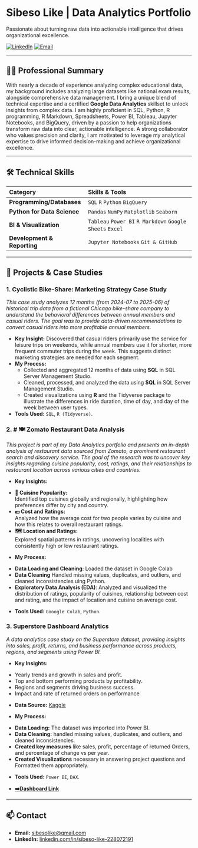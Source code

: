 # Sibeso Like | Data Analytics Portfolio

Passionate about turning raw data into actionable intelligence that drives organizational excellence.

[<img src="https://img.shields.io/badge/LinkedIn-0077B5?style=for-the-badge&logo=linkedin&logoColor=white" alt="LinkedIn">](https://www.linkedin.com/in/sibeso-like-228072191)
[<img src="https://img.shields.io/badge/Email-D14836?style=for-the-badge&logo=gmail&logoColor=white" alt="Email">](mailto:sibesolike@gmail.com)

---

## 👨‍💻 Professional Summary

With nearly a decade of experience analyzing complex educational data, my background includes analyzing large datasets like national exam results, alongside comprehensive data management. I bring a unique blend of technical expertise and a certified **Google Data Analytics** skillset to unlock insights from complex data. I am highly proficient in SQL, Python, R programming, R Markdown, Spreadsheets, Power BI, Tableau, Jupyter Notebooks, and BigQuery, driven by a passion to help organizations transform raw data into clear, actionable intelligence. A strong collaborator who values precision and clarity, I am motivated to leverage my analytical expertise to drive informed decision-making and achieve organizational excellence.

---

## 🛠️ Technical Skills

| Category | Skills & Tools |
| :--- | :--- |
| **Programming/Databases** | `SQL` `R` `Python` `BigQuery` |
| **Python for Data Science** | `Pandas` `NumPy` `Matplotlib` `Seaborn` |
| **BI & Visualization** | `Tableau` `Power BI` `R Markdown` `Google Sheets` `Excel` |
| **Development & Reporting**| `Jupyter Notebooks` `Git & GitHub` |

---

## 📁 Projects & Case Studies

### 1. Cyclistic Bike-Share: Marketing Strategy Case Study

*This case study analyzes 12 months (from 2024-07 to 2025-06) of historical  trip data from a fictional Chicago bike-share company to understand the behavioral differences between annual members and casual riders. The goal was to provide data-driven recommendations to convert casual riders into more profitable annual members.*

* **Key Insight:** Discovered that casual riders primarily use the service for leisure trips on weekends, while annual members use it for shorter, more frequent commuter trips during the week. This suggests distinct marketing strategies are needed for each segment.
* **My Process:**
    * Collected and aggregated 12 months of data using **SQL** in SQL Server Management Studio.
    * Cleaned, processed, and analyzed the data using **SQL** in SQL Server Management Studio.
    * Created visualizations using **R** and the Tidyverse package to illustrate the differences in ride duration, time of day, and day of the week between user types.
* **Tools Used:** `SQL`, `R (Tidyverse)`.
### 2. # 🍽️ Zomato Restaurant Data Analysis
*This project is part of my Data Analytics portfolio and presents an in-depth analysis of restaurant data sourced from Zomato, a prominent restaurant search and discovery service. The goal of the research was to uncover key insights regarding cuisine popularity, cost, ratings, and their relationships to restaurant location across various cities and countries.*
* **Key Insights:**
- **🍲 Cuisine Popularity:**  
  Identified top cuisines globally and regionally, highlighting how preferences differ by city and country.
- **💵 Cost and Ratings:**  
  Analyzed how the average cost for two people varies by cuisine and how this relates to overall restaurant ratings.
- **🗺️ Location and Ratings:**  
  Explored spatial patterns in ratings, uncovering localities with consistently high or low restaurant ratings.
* **My Process:**
- **Data Loading and Cleaning**: Loaded the dataset in Google Colab
- **Data Cleaning** Handled missing values, duplicates, and outliers, and cleaned inconsistencies uing Python.
- **Exploratory Data Analysis (EDA)**: Analyzed and visualized the distribution of ratings, popularity of cuisines, relationship between cost and rating, and the impact of location and cuisine on average cost.
  
* **Tools Used:** `Gooogle Colab`, `Python`.

### 3. Superstore Dashboard Analytics
*A data analytics case study on the Superstore dataset, providing insights into sales, profit, returns, and business performance across products, regions, and segments using Power BI.*
* **Key Insights:**
- Yearly trends and growth in sales and profit.
- Top and bottom performing products by profitability.
- Regions and segments driving business success.
- Impact and rate of returned orders on performance

* **Data Source:** [Kaggle](https://www.youtube.com/redirect?event=video_description&redir_token=QUFFLUhqbmlNem9TejJvQUpsZ2lfa0l6WHFnVWIxS01jZ3xBQ3Jtc0trdHg4WDF3Z2pocmpIVXNxLVZYaDhtd0c1Uk5wZXVpcVdnZUI2SVNpbTQ3UWR1UTlUZEZpRDUzZDNxRkN0Z2xkVkFXM2E0TnpHNFhlLW1HNzRsc0h4WFVQdGtGWWtvVDV5MXI3cG5pV1BLc0oyY05KMA&q=https%3A%2F%2Fwww.kaggle.com%2Fdatasets%2Fbitricks%2Fsuperstore-dataset&v=5se3nFK_dFo)

* **My Process:**
- **Data Loading:** The dataset was imported into Power BI.
- **Data Cleaning:** handled missing values, duplicates, and outliers, and cleaned inconsistencies.
- **Created key measures** like sales, profit, percentage of returned Orders, and percentage of change vs per year.
- **Created Visualizations** necessary in answering project questions and Formatted them appropriately.
  
* **Tools Used:** `Power BI`, `DAX`.

*  **[➡️Dashboard Link](https://github.com/MeLike-25/Data-Analytics/blob/main/Superstore%20Dashboard/dashboard/superstore.pbix)**


---

## 📫 Contact

- **Email:** [sibesolike@gmail.com](mailto:sibesolike@gmail.com)
- **LinkedIn:** [linkedin.com/in/sibeso-like-228072191](https://www.linkedin.com/in/sibeso-like-228072191)

